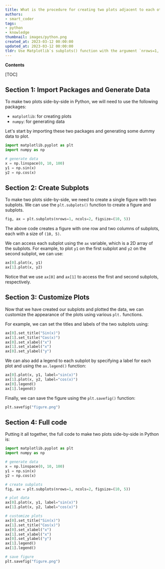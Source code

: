 ```yaml
---
title: What is the procedure for creating two plots adjacent to each other?
authors:
- smart_coder
tags:
- python
- knowledge
thumbnail: images/python.png
created_at: 2023-03-12 00:00:00
updated_at: 2023-03-12 00:00:00
tldr: Use Matplotlib`s subplots() function with the argument `nrows=1, ncols=2` to create two side-by-side plots.
---
```


**Contents**

[TOC]

## Section 1: Import Packages and Generate Data

To make two plots side-by-side in Python, we will need to use the following packages:
- `matplotlib`: for creating plots
- `numpy`: for generating data

Let's start by importing these two packages and generating some dummy data to plot.

```python
import matplotlib.pyplot as plt
import numpy as np

# generate data
x = np.linspace(0, 10, 100)
y1 = np.sin(x)
y2 = np.cos(x)
```

## Section 2: Create Subplots

To make two plots side-by-side, we need to create a single figure with two subplots. We can use the `plt.subplots()` function to create a figure and subplots.

```python
fig, ax = plt.subplots(nrows=1, ncols=2, figsize=(10, 5))
```

The above code creates a figure with one row and two columns of subplots, each with a size of `(10, 5)`.

We can access each subplot using the `ax` variable, which is a 2D array of the subplots. For example, to plot `y1` on the first subplot and `y2` on the second subplot, we can use:

```python
ax[0].plot(x, y1)
ax[1].plot(x, y2)
```

Notice that we use `ax[0]` and `ax[1]` to access the first and second subplots, respectively.

## Section 3: Customize Plots

Now that we have created our subplots and plotted the data, we can customize the appearance of the plots using various `plt.` functions.

For example, we can set the titles and labels of the two subplots using:

```python
ax[0].set_title("Sin(x)")
ax[1].set_title("Cos(x)")
ax[0].set_xlabel("x")
ax[1].set_xlabel("x")
ax[0].set_ylabel("y")
```

We can also add a legend to each subplot by specifying a label for each plot and using the `ax.legend()` function:

```python
ax[0].plot(x, y1, label="sin(x)")
ax[1].plot(x, y2, label="cos(x)")
ax[0].legend()
ax[1].legend()
```

Finally, we can save the figure using the `plt.savefig()` function:

```python
plt.savefig("figure.png")
```

## Section 4: Full code

Putting it all together, the full code to make two plots side-by-side in Python is:

```python
import matplotlib.pyplot as plt
import numpy as np

# generate data
x = np.linspace(0, 10, 100)
y1 = np.sin(x)
y2 = np.cos(x)

# create subplots
fig, ax = plt.subplots(nrows=1, ncols=2, figsize=(10, 5))

# plot data
ax[0].plot(x, y1, label="sin(x)")
ax[1].plot(x, y2, label="cos(x)")

# customize plots
ax[0].set_title("Sin(x)")
ax[1].set_title("Cos(x)")
ax[0].set_xlabel("x")
ax[1].set_xlabel("x")
ax[0].set_ylabel("y")
ax[1].legend()
ax[1].legend()

# save figure
plt.savefig("figure.png")
```
